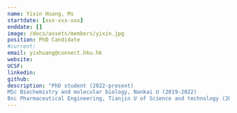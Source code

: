 ```yaml
---
name: Yixin Huang, Ms
startdate: [xxx-xxx-xxx]
enddate: []
image: /docs/assets/members/yixin.jpg
position: PhD Candidate
#current:
email: yixhuang@connect.hku.hk
website:
UCSF:
linkedin:
github:
description: "PhD student (2022-present)
MSc Biochemistry and molecular biology, Nankai U (2019-2022)
Bsc Pharmaceutical Engineering, Tianjin U of Science and technology (2015-2019)"
---
```

